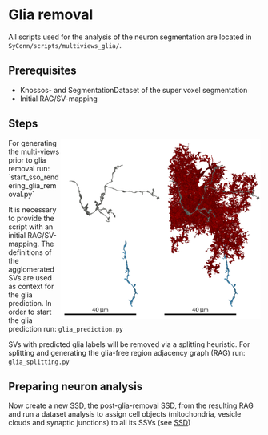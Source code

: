 # Glia removal
All scripts used for the analysis of the neuron segmentation are located in `SyConn/scripts/multiviews_glia/`.

## Prerequisites
* Knossos- and SegmentationDataset of the super voxel segmentation
* Initial RAG/SV-mapping

## Steps
<img align="right" width="200" height="360" src="images/glia_neuron_merger1.png">

<img align="right" width="200" height="360" src="images/glia_neuron_merger1_removal.png">
For generating the multi-views prior to glia removal run:
`start_sso_rendering_glia_removal.py`

It is necessary to provide the script with an initial RAG/SV-mapping.
The definitions of the agglomerated SVs are used as context for the glia prediction.
In order to start the glia prediction run:
`glia_prediction.py`

SVs with predicted glia labels will be removed via a splitting heuristic.
For splitting and generating the glia-free region adjacency graph (RAG) run:
`glia_splitting.py`


## Preparing neuron analysis
Now create a new SSD, the post-glia-removal SSD, from the resulting RAG and run a
 dataset analysis to assign cell objects (mitochondria, vesicle clouds and synaptic junctions)
 to all its SSVs (see [SSD](super_segmentation_datasets.md))
